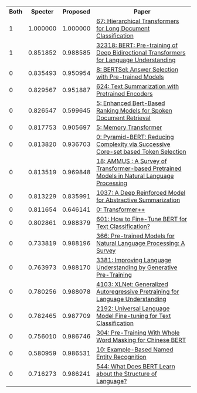 <html><table><tr>
<th>Both</th>
<th>Specter</th>
<th>Proposed</th>
<th>Paper</th>
</tr>
<tr>
<td>1</td>
<td>1.000000</td>
<td>1.000000</td>
<td><a href="https://www.semanticscholar.org/paper/46b3ba0f3cb8340bc94f26e0fdf6dc4e38f68948">67: Hierarchical Transformers for Long Document Classification</a></td>
</tr>
<tr>
<td>1</td>
<td>0.851852</td>
<td>0.988585</td>
<td><a href="https://www.semanticscholar.org/paper/df2b0e26d0599ce3e70df8a9da02e51594e0e992">32318: BERT: Pre-training of Deep Bidirectional Transformers for Language Understanding</a></td>
</tr>
<tr>
<td>0</td>
<td>0.835493</td>
<td>0.950954</td>
<td><a href="https://www.semanticscholar.org/paper/354ec86839539390a148ed41054eb68e0b8caa85">8: BERTSel: Answer Selection with Pre-trained Models</a></td>
</tr>
<tr>
<td>0</td>
<td>0.829567</td>
<td>0.951887</td>
<td><a href="https://www.semanticscholar.org/paper/63748e59f4e106cbda6b65939b77589f40e48fcb">624: Text Summarization with Pretrained Encoders</a></td>
</tr>
<tr>
<td>0</td>
<td>0.826547</td>
<td>0.599645</td>
<td><a href="https://www.semanticscholar.org/paper/7f98fff4c5bf4b19321f5476fd76106ce32edcc4">5: Enhanced Bert-Based Ranking Models for Spoken Document Retrieval</a></td>
</tr>
<tr>
<td>0</td>
<td>0.817753</td>
<td>0.905697</td>
<td><a href="https://www.semanticscholar.org/paper/168fc3525f7b97695a97b04e257ee9bd1e832acb">5: Memory Transformer</a></td>
</tr>
<tr>
<td>0</td>
<td>0.813820</td>
<td>0.936703</td>
<td><a href="https://www.semanticscholar.org/paper/79bee63bc21a99dc12dd2725a0c0dcfffa4611ef">0: Pyramid-BERT: Reducing Complexity via Successive Core-set based Token Selection</a></td>
</tr>
<tr>
<td>0</td>
<td>0.813519</td>
<td>0.969848</td>
<td><a href="https://www.semanticscholar.org/paper/6c761cfdb031701072582e434d8f64d436255da6">18: AMMUS : A Survey of Transformer-based Pretrained Models in Natural Language Processing</a></td>
</tr>
<tr>
<td>0</td>
<td>0.813229</td>
<td>0.835991</td>
<td><a href="https://www.semanticscholar.org/paper/032274e57f7d8b456bd255fe76b909b2c1d7458e">1037: A Deep Reinforced Model for Abstractive Summarization</a></td>
</tr>
<tr>
<td>0</td>
<td>0.811654</td>
<td>0.646141</td>
<td><a href="https://www.semanticscholar.org/paper/329484f2e34e7a58ba8aeac000ed57c6702942ee">0: Transformer++</a></td>
</tr>
<tr>
<td>0</td>
<td>0.802861</td>
<td>0.988379</td>
<td><a href="https://www.semanticscholar.org/paper/a022bda79947d1f656a1164003c1b3ae9a843df9">601: How to Fine-Tune BERT for Text Classification?</a></td>
</tr>
<tr>
<td>0</td>
<td>0.733819</td>
<td>0.988196</td>
<td><a href="https://www.semanticscholar.org/paper/3bcb17559ce96eb20fa79af8194f4af0380d194a">366: Pre-trained Models for Natural Language Processing: A Survey</a></td>
</tr>
<tr>
<td>0</td>
<td>0.763973</td>
<td>0.988170</td>
<td><a href="https://www.semanticscholar.org/paper/cd18800a0fe0b668a1cc19f2ec95b5003d0a5035">3381: Improving Language Understanding by Generative Pre-Training</a></td>
</tr>
<tr>
<td>0</td>
<td>0.780256</td>
<td>0.988078</td>
<td><a href="https://www.semanticscholar.org/paper/e0c6abdbdecf04ffac65c440da77fb9d66bb474c">4103: XLNet: Generalized Autoregressive Pretraining for Language Understanding</a></td>
</tr>
<tr>
<td>0</td>
<td>0.782465</td>
<td>0.987709</td>
<td><a href="https://www.semanticscholar.org/paper/1e077413b25c4d34945cc2707e17e46ed4fe784a">2192: Universal Language Model Fine-tuning for Text Classification</a></td>
</tr>
<tr>
<td>0</td>
<td>0.756010</td>
<td>0.986746</td>
<td><a href="https://www.semanticscholar.org/paper/2ff41a463a374b138bb5a012e5a32bc4beefec20">304: Pre-Training With Whole Word Masking for Chinese BERT</a></td>
</tr>
<tr>
<td>0</td>
<td>0.580959</td>
<td>0.986531</td>
<td><a href="https://www.semanticscholar.org/paper/4b73e1b62791b25225bacd92d0163f71409e6022">10: Example-Based Named Entity Recognition</a></td>
</tr>
<tr>
<td>0</td>
<td>0.716273</td>
<td>0.986241</td>
<td><a href="https://www.semanticscholar.org/paper/335613303ebc5eac98de757ed02a56377d99e03a">544: What Does BERT Learn about the Structure of Language?</a></td>
</tr>
</table></html>
